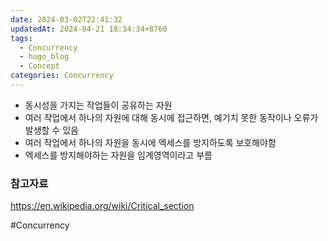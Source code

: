```yaml
---
date: 2024-03-02T22:41:32
updatedAt: 2024-04-21 18:34:34+8760
tags:
  - Concurrency
  - hugo_blog
  - Concept
categories: Concurrency
---
```

- 동시성을 가지는 작업들이 공유하는 자원
- 여러 작업에서 하나의 자원에 대해 동시에 접근하면, 예기치 못한 동작이나 오류가 발생할 수 있음
- 여러 작업에서 하나의 자원을 동시에 엑세스를 방지하도록 보호해야함
- 엑세스를 방지해야하는 자원을 임계영역이라고 부름

### 참고자료
https://en.wikipedia.org/wiki/Critical_section

#Concurrency 